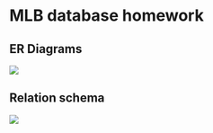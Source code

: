 # MLB database homework
## ER Diagrams
![](https://i.imgur.com/d6bjiSn.png)

## Relation schema
![](https://i.imgur.com/CZuTrte.png)
